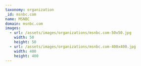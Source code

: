 ```yaml
---
taxonomy: organization
_id: msnbc.com
name: MSNBC
domain: msnbc.com
images:
  - url: /assets/images/organizations/msnbc.com-50x50.jpg
    width: 50
    height: 50
  - url: /assets/images/organizations/msnbc.com-400x400.jpg
    width: 400
    height: 400
---
```

